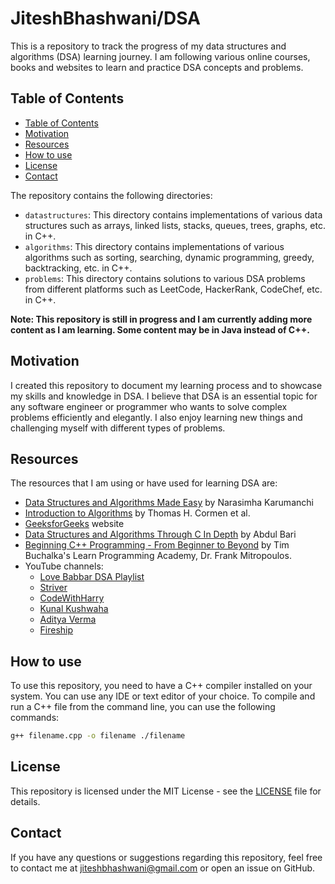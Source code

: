 # JiteshBhashwani/DSA

This is a repository to track the progress of my data structures and algorithms (DSA) learning journey. I am following various online courses, books and websites to learn and practice DSA concepts and problems.

## Table of Contents

- [Table of Contents](#table-of-contents)
- [Motivation](#motivation)
- [Resources](#resources)
- [How to use](#how-to-use)
- [License](#license)
- [Contact](#contact)

The repository contains the following directories:

- `datastructures`: This directory contains implementations of various data structures such as arrays, linked lists, stacks, queues, trees, graphs, etc. in C++.
- `algorithms`: This directory contains implementations of various algorithms such as sorting, searching, dynamic programming, greedy, backtracking, etc. in C++.
- `problems`: This directory contains solutions to various DSA problems from different platforms such as LeetCode, HackerRank, CodeChef, etc. in C++.

**Note: This repository is still in progress and I am currently adding more content as I am learning. Some content may be in Java instead of C++.**


## Motivation

I created this repository to document my learning process and to showcase my skills and knowledge in DSA. I believe that DSA is an essential topic for any software engineer or programmer who wants to solve complex problems efficiently and elegantly. I also enjoy learning new things and challenging myself with different types of problems.

## Resources

The resources that I am using or have used for learning DSA are:

- [Data Structures and Algorithms Made Easy](https://www.amazon.in/Data-Structures-Algorithms-Made-Easy/dp/819324527X) by Narasimha Karumanchi
- [Introduction to Algorithms](https://www.amazon.in/Introduction-Algorithms-Eastern-Economy-Thomas/dp/8120340078) by Thomas H. Cormen et al.
- [GeeksforGeeks](https://www.geeksforgeeks.org/) website
- [Data Structures and Algorithms Through C In Depth](https://www.udemy.com/course/datastructurescncpp/) by Abdul Bari
- [Beginning C++ Programming - From Beginner to Beyond](https://www.udemy.com/course/beginning-c-plus-plus-programming/learn/lecture/9535626?start=0#overview) by Tim Buchalka's Learn Programming Academy, Dr. Frank Mitropoulos.
- YouTube channels:
  - [Love Babbar DSA Playlist](https://www.youtube.com/watch?v=4iFALQ1ACdA&list=PLUcsbZa0qzu3yNzzAxgvSgRobdUUJvz7p)
  - [Striver](https://www.youtube.com/channel/UCJskGeByzRRSvmOyZOz61ig)
  - [CodeWithHarry](https://www.youtube.com/channel/UCeVMnSShP_Iviwkknt83cww)
  - [Kunal Kushwaha](https://www.youtube.com/@KunalKushwaha)
  - [Aditya Verma](https://www.youtube.com/channel/UC5WO7o71wvxMxEtLRkPhiQQ)
  - [Fireship](https://www.youtube.com/channel/UCsBjURrPoezykLs9EqgamOA)

## How to use

To use this repository, you need to have a C++ compiler installed on your system. You can use any IDE or text editor of your choice. To compile and run a C++ file from the command line, you can use the following commands:

```bash
g++ filename.cpp -o filename ./filename
```

## License

This repository is licensed under the MIT License - see the [LICENSE](LICENSE) file for details.

## Contact

If you have any questions or suggestions regarding this repository, feel free to contact me at jiteshbhashwani@gmail.com or open an issue on GitHub.
